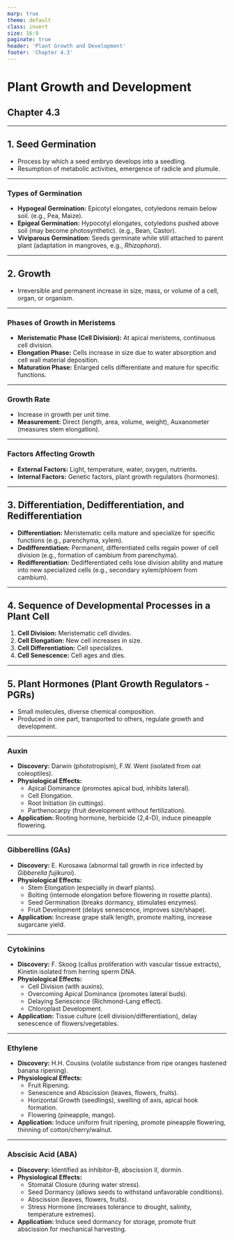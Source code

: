 ```yaml
---
marp: true
theme: default
class: invert
size: 16:9
paginate: true
header: 'Plant Growth and Development'
footer: 'Chapter 4.3'
---
```


# Plant Growth and Development

## Chapter 4.3

---

## 1. Seed Germination

*   Process by which a seed embryo develops into a seedling.
*   Resumption of metabolic activities, emergence of radicle and plumule.

---

### Types of Germination

*   **Hypogeal Germination:** Epicotyl elongates, cotyledons remain below soil. (e.g., Pea, Maize).
*   **Epigeal Germination:** Hypocotyl elongates, cotyledons pushed above soil (may become photosynthetic). (e.g., Bean, Castor).
*   **Viviparous Germination:** Seeds germinate while still attached to parent plant (adaptation in mangroves, e.g., *Rhizophora*).

---

## 2. Growth

*   Irreversible and permanent increase in size, mass, or volume of a cell, organ, or organism.

---

### Phases of Growth in Meristems

*   **Meristematic Phase (Cell Division):** At apical meristems, continuous cell division.
*   **Elongation Phase:** Cells increase in size due to water absorption and cell wall material deposition.
*   **Maturation Phase:** Enlarged cells differentiate and mature for specific functions.

---

### Growth Rate

*   Increase in growth per unit time.
*   **Measurement:** Direct (length, area, volume, weight), Auxanometer (measures stem elongation).

---

### Factors Affecting Growth

*   **External Factors:** Light, temperature, water, oxygen, nutrients.
*   **Internal Factors:** Genetic factors, plant growth regulators (hormones).

---

## 3. Differentiation, Dedifferentiation, and Redifferentiation

*   **Differentiation:** Meristematic cells mature and specialize for specific functions (e.g., parenchyma, xylem).
*   **Dedifferentiation:** Permanent, differentiated cells regain power of cell division (e.g., formation of cambium from parenchyma).
*   **Redifferentiation:** Dedifferentiated cells lose division ability and mature into new specialized cells (e.g., secondary xylem/phloem from cambium).

---

## 4. Sequence of Developmental Processes in a Plant Cell

1.  **Cell Division:** Meristematic cell divides.
2.  **Cell Elongation:** New cell increases in size.
3.  **Cell Differentiation:** Cell specializes.
4.  **Cell Senescence:** Cell ages and dies.

---

## 5. Plant Hormones (Plant Growth Regulators - PGRs)

*   Small molecules, diverse chemical composition.
*   Produced in one part, transported to others, regulate growth and development.

---

### Auxin

*   **Discovery:** Darwin (phototropism), F.W. Went (isolated from oat coleoptiles).
*   **Physiological Effects:**
    *   Apical Dominance (promotes apical bud, inhibits lateral).
    *   Cell Elongation.
    *   Root Initiation (in cuttings).
    *   Parthenocarpy (fruit development without fertilization).
*   **Application:** Rooting hormone, herbicide (2,4-D), induce pineapple flowering.

---

### Gibberellins (GAs)

*   **Discovery:** E. Kurosawa (abnormal tall growth in rice infected by *Gibberella fujikuroi*).
*   **Physiological Effects:**
    *   Stem Elongation (especially in dwarf plants).
    *   Bolting (internode elongation before flowering in rosette plants).
    *   Seed Germination (breaks dormancy, stimulates enzymes).
    *   Fruit Development (delays senescence, improves size/shape).
*   **Application:** Increase grape stalk length, promote malting, increase sugarcane yield.

---

### Cytokinins

*   **Discovery:** F. Skoog (callus proliferation with vascular tissue extracts), Kinetin isolated from herring sperm DNA.
*   **Physiological Effects:**
    *   Cell Division (with auxins).
    *   Overcoming Apical Dominance (promotes lateral buds).
    *   Delaying Senescence (Richmond-Lang effect).
    *   Chloroplast Development.
*   **Application:** Tissue culture (cell division/differentiation), delay senescence of flowers/vegetables.

---

### Ethylene

*   **Discovery:** H.H. Cousins (volatile substance from ripe oranges hastened banana ripening).
*   **Physiological Effects:**
    *   Fruit Ripening.
    *   Senescence and Abscission (leaves, flowers, fruits).
    *   Horizontal Growth (seedlings), swelling of axis, apical hook formation.
    *   Flowering (pineapple, mango).
*   **Application:** Induce uniform fruit ripening, promote pineapple flowering, thinning of cotton/cherry/walnut.

---

### Abscisic Acid (ABA)

*   **Discovery:** Identified as inhibitor-B, abscission II, dormin.
*   **Physiological Effects:**
    *   Stomatal Closure (during water stress).
    *   Seed Dormancy (allows seeds to withstand unfavorable conditions).
    *   Abscission (leaves, flowers, fruits).
    *   Stress Hormone (increases tolerance to drought, salinity, temperature extremes).
*   **Application:** Induce seed dormancy for storage, promote fruit abscission for mechanical harvesting.
